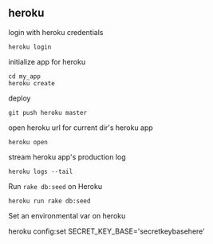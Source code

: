 heroku
----


login with heroku credentials

    heroku login
    
initialize app for heroku

    cd my_app
    heroku create
    
deploy

    git push heroku master
    
open heroku url for current dir's heroku app

    heroku open
    
stream heroku app's production log

    heroku logs --tail

Run `rake db:seed` on Heroku

    heroku run rake db:seed
    
Set an environmental var on heroku

   heroku config:set SECRET_KEY_BASE='secretkeybasehere'
